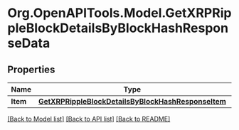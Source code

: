 # Org.OpenAPITools.Model.GetXRPRippleBlockDetailsByBlockHashResponseData

## Properties

Name | Type | Description | Notes
------------ | ------------- | ------------- | -------------
**Item** | [**GetXRPRippleBlockDetailsByBlockHashResponseItem**](GetXRPRippleBlockDetailsByBlockHashResponseItem.md) |  | 

[[Back to Model list]](../README.md#documentation-for-models) [[Back to API list]](../README.md#documentation-for-api-endpoints) [[Back to README]](../README.md)

